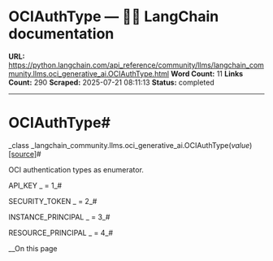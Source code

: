 # OCIAuthType — 🦜🔗 LangChain  documentation

**URL:** https://python.langchain.com/api_reference/community/llms/langchain_community.llms.oci_generative_ai.OCIAuthType.html
**Word Count:** 11
**Links Count:** 290
**Scraped:** 2025-07-21 08:11:13
**Status:** completed

---

# OCIAuthType\#

_class _langchain\_community.llms.oci\_generative\_ai.OCIAuthType\(_value_\)[\[source\]](https://python.langchain.com/api_reference/_modules/langchain_community/llms/oci_generative_ai.html#OCIAuthType)\#     

OCI authentication types as enumerator.

API\_KEY _ = 1_\#     

SECURITY\_TOKEN _ = 2_\#     

INSTANCE\_PRINCIPAL _ = 3_\#     

RESOURCE\_PRINCIPAL _ = 4_\#     

__On this page